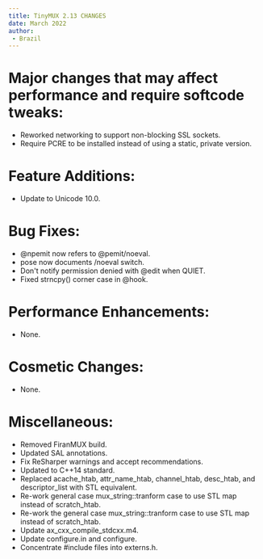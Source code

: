 ```yaml
---
title: TinyMUX 2.13 CHANGES
date: March 2022
author:
 - Brazil
---
```


# Major changes that may affect performance and require softcode tweaks:

 - Reworked networking to support non-blocking SSL sockets.
 - Require PCRE to be installed instead of using a static, private
   version.

# Feature Additions:

 - Update to Unicode 10.0.

# Bug Fixes:

 - @npemit now refers to @pemit/noeval.
 - pose now documents /noeval switch.
 - Don't notify permission denied with @edit when QUIET.
 - Fixed strncpy() corner case in @hook.

# Performance Enhancements:

 - None.

# Cosmetic Changes:

 - None.

# Miscellaneous:

 - Removed FiranMUX build.
 - Updated SAL annotations.
 - Fix ReSharper warnings and accept recommendations.
 - Updated to C++14 standard.
 - Replaced acache_htab, attr_name_htab, channel_htab, desc_htab, and
   descriptor_list with STL equivalent.
 - Re-work general case mux_string::tranform case to use STL map
   instead of scratch_htab.
 - Re-work the general case mux_string::tranform case to use STL map
   instead of scratch_htab.
 - Update ax_cxx_compile_stdcxx.m4.
 - Update configure.in and configure.
 - Concentrate #include files into externs.h.
